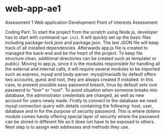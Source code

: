 # web-app-ae1
Assessment 1 Web application Development
Point of interests Assessment

Coding Part:
To start the project from the scratch using Node.js, developer has to start with command ``npm init``.
It will quickly set up the basic files including package-lock.json and package.json.
The last JSON file will keep track of all installed dependencies.
Afterwards app.js file is created to managed the back-end and be the heart of the project.
To keep file structure clean, additional directories can be created such as template/ or public/.
Moving to app.js, since it is the modules responsible for handling all the external and internal calls, it will require several modules to be imported such as express, mysql and body-parser.
mysql/mariadb by default offers two accounts, guest and root, they are always created if installed.
In this case, to prevent possible easy password breach, linux by default sets root password to "toor" or "root".
To avoid situation when someone breaks into database, the administrator credentials are changed, as well as new account for users newly made.
Firstly to connect to the database we need mysql connection query with details containing the following: host, user, database and in for the purpose of security password.
This is where dotenv module comes handy offering special layer of security where the password can be stored in different file so it does not have to be exposed to others.
Next step is to assign web addresses and methods they use.
